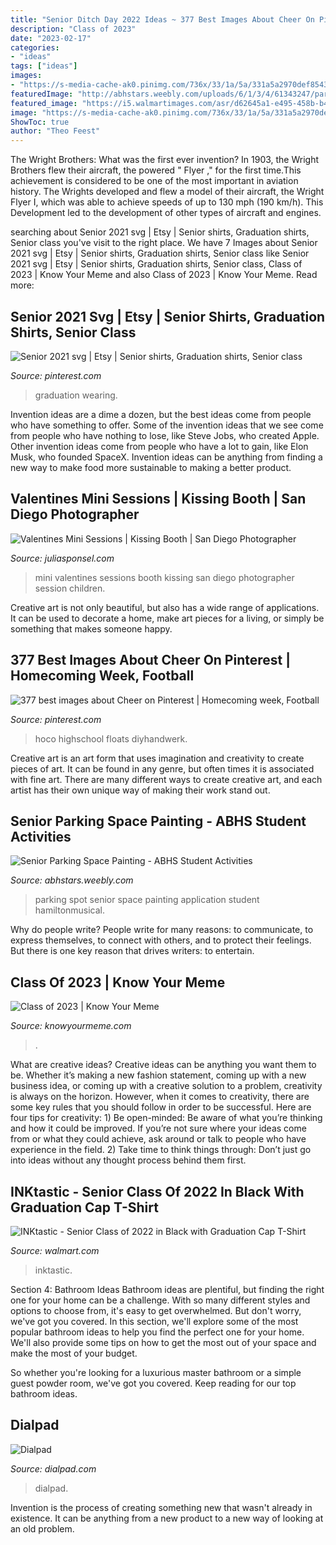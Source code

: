 ```yaml
---
title: "Senior Ditch Day 2022 Ideas ~ 377 Best Images About Cheer On Pinterest"
description: "Class of 2023"
date: "2023-02-17"
categories:
- "ideas"
tags: ["ideas"]
images:
- "https://s-media-cache-ak0.pinimg.com/736x/33/1a/5a/331a5a2970def8543ba2db3882b07ecf--class-of--slogans-class-of--shirts.jpg"
featuredImage: "http://abhstars.weebly.com/uploads/6/1/3/4/61343247/parking-space-5_1_orig.jpg"
featured_image: "https://i5.walmartimages.com/asr/d62645a1-e495-458b-b4bb-4f21c8040341_1.416726b545950d1882702dea32654ea4.jpeg?odnWidth=612&amp;odnHeight=612&amp;odnBg=ffffff"
image: "https://s-media-cache-ak0.pinimg.com/736x/33/1a/5a/331a5a2970def8543ba2db3882b07ecf--class-of--slogans-class-of--shirts.jpg"
ShowToc: true
author: "Theo Feest"
---
```



The Wright Brothers: What was the first ever invention?
In 1903, the Wright Brothers flew their aircraft, the powered " Flyer ," for the first time.This achievement is considered to be one of the most important in aviation history. The Wrights developed and flew a model of their aircraft, the Wright Flyer I, which was able to achieve speeds of up to 130 mph (190 km/h). This Development led to the development of other types of aircraft and engines.

	

		
searching about Senior 2021 svg | Etsy | Senior shirts, Graduation shirts, Senior class you've visit to the right place. We have 7 Images about Senior 2021 svg | Etsy | Senior shirts, Graduation shirts, Senior class like Senior 2021 svg | Etsy | Senior shirts, Graduation shirts, Senior class, Class of 2023 | Know Your Meme and also Class of 2023 | Know Your Meme. Read more:
		
    
## Senior 2021 Svg | Etsy | Senior Shirts, Graduation Shirts, Senior Class

<img loading=lazy src="https://i.pinimg.com/736x/4c/16/40/4c164029e5abdebdc312fb56598d8df8.jpg" onerror="this.onerror=null;this.src='https://tse4.mm.bing.net/th?id=OIP.S65WEsNw2V4la_wAcGNXFQAAAA&amp;pid=15.1';" alt="Senior 2021 svg | Etsy | Senior shirts, Graduation shirts, Senior class">

_Source: pinterest.com_

>graduation wearing. 

	

Invention ideas are a dime a dozen, but the best ideas come from people who have something to offer. Some of the invention ideas that we see come from people who have nothing to lose, like Steve Jobs, who created Apple. Other invention ideas come from people who have a lot to gain, like Elon Musk, who founded SpaceX. Invention ideas can be anything from finding a new way to make food more sustainable to making a better product.

    
## Valentines Mini Sessions | Kissing Booth | San Diego Photographer

<img loading=lazy src="http://www.juliasponsel.com/wp-content/uploads/2013/01/valentines-day-mini-sessions-san-diego.jpg" onerror="this.onerror=null;this.src='https://tse1.mm.bing.net/th?id=OIP.2rTMUaAbmedEJlrY6lj1ugHaFX&amp;pid=15.1';" alt="Valentines Mini Sessions | Kissing Booth | San Diego Photographer">

_Source: juliasponsel.com_

>mini valentines sessions booth kissing san diego photographer session children. 

	

Creative art is not only beautiful, but also has a wide range of applications. It can be used to decorate a home, make art pieces for a living, or simply be something that makes someone happy.

    
## 377 Best Images About Cheer On Pinterest | Homecoming Week, Football

<img loading=lazy src="https://s-media-cache-ak0.pinimg.com/736x/33/1a/5a/331a5a2970def8543ba2db3882b07ecf--class-of--slogans-class-of--shirts.jpg" onerror="this.onerror=null;this.src='https://tse2.mm.bing.net/th?id=OIP.e76oEqXD3Ld-_cegaaqjZwHaKC&amp;pid=15.1';" alt="377 best images about Cheer on Pinterest | Homecoming week, Football">

_Source: pinterest.com_

>hoco highschool floats diyhandwerk. 

	

Creative art is an art form that uses imagination and creativity to create pieces of art. It can be found in any genre, but often times it is associated with fine art. There are many different ways to create creative art, and each artist has their own unique way of making their work stand out.

    
## Senior Parking Space Painting - ABHS Student Activities

<img loading=lazy src="http://abhstars.weebly.com/uploads/6/1/3/4/61343247/parking-space-5_1_orig.jpg" onerror="this.onerror=null;this.src='https://tse4.mm.bing.net/th?id=OIP.io6__tBVXLmtC8HhFEj3QQHaJ4&amp;pid=15.1';" alt="Senior Parking Space Painting - ABHS Student Activities">

_Source: abhstars.weebly.com_

>parking spot senior space painting application student hamiltonmusical. 

	

Why do people write?
People write for many reasons: to communicate, to express themselves, to connect with others, and to protect their feelings. But there is one key reason that drives writers: to entertain.

    
## Class Of 2023 | Know Your Meme

<img loading=lazy src="https://i.kym-cdn.com/entries/icons/facebook/000/031/565/tempsnip.jpg" onerror="this.onerror=null;this.src='https://tse3.mm.bing.net/th?id=OIP.DLkiJNuH6v7--6i5Dk1xzAHaEK&amp;pid=15.1';" alt="Class of 2023 | Know Your Meme">

_Source: knowyourmeme.com_

>. 

	

What are creative ideas?
Creative ideas can be anything you want them to be. Whether it’s making a new fashion statement, coming up with a new business idea, or coming up with a creative solution to a problem, creativity is always on the horizon. However, when it comes to creativity, there are some key rules that you should follow in order to be successful. Here are four tips for creativity: 1) Be open-minded: Be aware of what you’re thinking and how it could be improved. If you’re not sure where your ideas come from or what they could achieve, ask around or talk to people who have experience in the field. 2) Take time to think things through: Don’t just go into ideas without any thought process behind them first.

    
## INKtastic - Senior Class Of 2022 In Black With Graduation Cap T-Shirt

<img loading=lazy src="https://i5.walmartimages.com/asr/d62645a1-e495-458b-b4bb-4f21c8040341_1.416726b545950d1882702dea32654ea4.jpeg?odnWidth=612&amp;odnHeight=612&amp;odnBg=ffffff" onerror="this.onerror=null;this.src='https://tse2.mm.bing.net/th?id=OIP.I5ORgKq68R640G0pCiQAzAHaHa&amp;pid=15.1';" alt="INKtastic - Senior Class of 2022 in Black with Graduation Cap T-Shirt">

_Source: walmart.com_

>inktastic. 

	

Section 4: Bathroom Ideas
Bathroom ideas are plentiful, but finding the right one for your home can be a challenge. With so many different styles and options to choose from, it's easy to get overwhelmed. But don't worry, we've got you covered.
In this section, we'll explore some of the most popular bathroom ideas to help you find the perfect one for your home. We'll also provide some tips on how to get the most out of your space and make the most of your budget.

So whether you're looking for a luxurious master bathroom or a simple guest powder room, we've got you covered. Keep reading for our top bathroom ideas.

    
## Dialpad

<img loading=lazy src="https://storage.googleapis.com/dialpad-cms.appspot.com/cms/blog/content/DSC00434.jpg" onerror="this.onerror=null;this.src='https://tse3.mm.bing.net/th?id=OIP.7WRE8aDlC0WA859sVXP8fgHaE8&amp;pid=15.1';" alt="Dialpad">

_Source: dialpad.com_

>dialpad. 

	

Invention is the process of creating something new that wasn't already in existence. It can be anything from a new product to a new way of looking at an old problem. 

